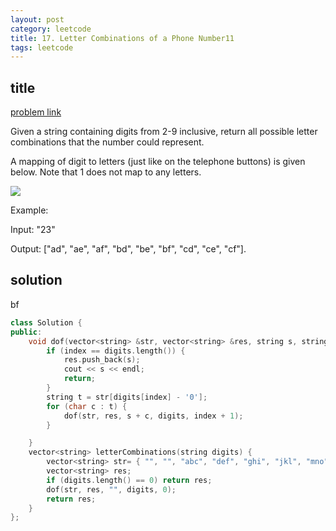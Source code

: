 ```yaml
---
layout: post
category: leetcode
title: 17. Letter Combinations of a Phone Number11
tags: leetcode
---
```


## title
[problem link](https://leetcode.com/problems/letter-combinations-of-a-phone-number/description/)

Given a string containing digits from 2-9 inclusive, return all possible letter combinations that the number could represent.

A mapping of digit to letters (just like on the telephone buttons) is given below. Note that 1 does not map to any letters.

![](http://upload.wikimedia.org/wikipedia/commons/thumb/7/73/Telephone-keypad2.svg/200px-Telephone-keypad2.svg.png)

Example:

Input: "23"

Output: ["ad", "ae", "af", "bd", "be", "bf", "cd", "ce", "cf"].

## solution

bf

```c++
class Solution {
public:
	void dof(vector<string> &str, vector<string> &res, string s, string digits,int index) {
		if (index == digits.length()) {
			res.push_back(s);
			cout << s << endl;
			return;
		}
		string t = str[digits[index] - '0'];
		for (char c : t) {
			dof(str, res, s + c, digits, index + 1);
		}

	}
	vector<string> letterCombinations(string digits) {
		vector<string> str= { "", "", "abc", "def", "ghi", "jkl", "mno", "pqrs", "tuv", "wxyz" };
		vector<string> res;
		if (digits.length() == 0) return res;
		dof(str, res, "", digits, 0);
		return res;
	}
};

```